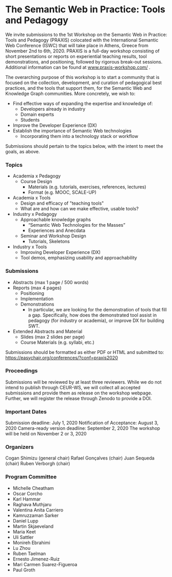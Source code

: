 # The Semantic Web in Practice: Tools and Pedagogy
We invite submissions to the 1st Workshop on the Semantic Web in Practice: Tools and Pedagogy (PRAXIS) colocated with the International Semantic Web Conference (ISWC) that will take place in Athens, Greece from November 2nd to 6th, 2020. PRAXIS is a full-day workshop consisting of short presentations or reports on experiential teaching results, tool demonstrations, and positioning, followed by rigorous break-out sessions. Additional information can be found at www.praxis-workshop.com/ .

The overarching purpose of this workshop is to start a community that is focused on the collection, development, and curation of pedagogical best practices, and the tools that support them, for the Semantic Web and Knowledge Graph communities. More concretely, we wish to:

* Find effective ways of expanding the expertise and knowledge of:
    * Developers already in industry
    * Domain experts
    * Students
* Improve the Developer Experience (DX)
* Establish the importance of Semantic Web technologies 
    * Incorporating them into a technology stack or workflow

Submissions should pertain to the topics below, with the intent to meet the goals, as above.

### Topics
* Academia x Pedagogy
    * Course Design
        * Materials (e.g. tutorials, exercises, references, lectures)
        * Format (e.g. MOOC, SCALE-UP)
* Academia x Tools
    * Design and efficacy of "teaching tools" 
    * What are and how can we make effective, usable tools?
* Industry x Pedagogy
    * Approachable knowledge graphs
        * “Semantic Web Technologies for the Masses”
        * Experiences and Anecdata
    * Seminar and Workshop Design
        * Tutorials, Skeletons
* Industry x Tools
    * Improving Developer Experience (DX)
    * Tool demos, emphasizing usability and approachability

### Submissions
* Abstracts (max 1 page / 500 words)
* Reports (max 4 pages)
    * Positioning
    * Implementation
    * Demonstrations
        - In particular, we are looking for the demonstration of tools that fill a gap. Specifically, how does the demonstrated tool assist in pedagogy (for industry or academia), or improve DX for building SWT. 
* Extended Abstracts and Material
    * Slides (max 2 slides per page)
    * Course Materials (e.g. syllabi, etc.)

Submissions should be formatted as either PDF or HTML and submitted to: https://easychair.org/conferences/?conf=praxis2020 

### Proceedings
Submissions will be reviewed by at least three reviewers. While we do not intend to publish through CEUR-WS, we will collect all accepted submissions and provide them as release on the workshop webpage. Further, we will register the release through Zenodo to provide a DOI.

### Important Dates
Submission deadline: July 1, 2020
Notification of Acceptance: August 3, 2020
Camera-ready version deadline: September 2, 2020
The workshop will be held on November 2 or 3, 2020

### Organizers
Cogan Shimizu (general chair)
Rafael Gonçalves (chair)
Juan Sequeda (chair)
Ruben Verborgh (chair)

### Program Committee
* Michelle Cheatham
* Oscar Corcho
* Karl Hammar
* Raghava Muthjaru
* Valentina Anita Carriero
* Kamruzzaman Sarker
* Daniel Lupp
* Martin Skjaeveland
* Maria Keet
* Uli Sattler
* Monireh Ebrahimi
* Lu Zhou
* Ruben Taelman
* Ernesto Jimenez-Ruiz
* Mari Carmen Suarez-Figueroa
* Paul Groth
